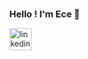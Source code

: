 ### Hello ! I'm Ece 👋

<!--
**eceomurtay/eceomurtay** is a ✨ _special_ ✨ repository because its `README.md` (this file) appears on your GitHub profile.

Here are some ideas to get you started:

- 🔭 I’m currently working on ...
- 🌱 I’m currently learning ...
- 👯 I’m looking to collaborate on ...
- 🤔 I’m looking for help with ...
- 💬 Ask me about ...
- 📫 How to reach me: ...
- 😄 Pronouns: ...
- ⚡ Fun fact: ...

I'm currently solving Computer Vision problems at Vehant using deep learning.
I'm B.Tech graduate in Computer Science and Engineering from AIACTR, GGSIPU, Delhi. My interests lie in solving machine learning and deep learning-based problems, preferably in the field of Computer Vision. I also have a keen interest in data science.
Prefers to work with 🌱: Python, C++, PyTorch, Tensorflow/Keras, NVIDIA DeepStream, Django
Interests 🔭: stargazing, travelling, playing guitar, solving sudoku.
-->
[<img src='https://cdn.jsdelivr.net/npm/simple-icons@3.0.1/icons/linkedin.svg' alt='linkedin' height='40'>](https://www.linkedin.com/in/ece-omurtay/)  
